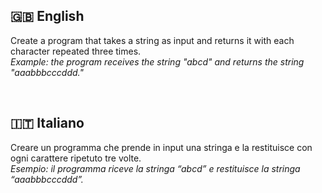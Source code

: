 
## 🇬🇧 English
Create a program that takes a string as input and returns it with each character repeated three times. <br>
*Example: the program receives the string "abcd" and returns the string "aaabbbcccddd."*

<br>

## 🇮🇹 Italiano
Creare un programma che prende in input una stringa e la restituisce con ogni carattere ripetuto tre volte. <br>
*Esempio: il programma riceve la stringa “abcd” e restituisce la stringa “aaabbbcccddd”.*
